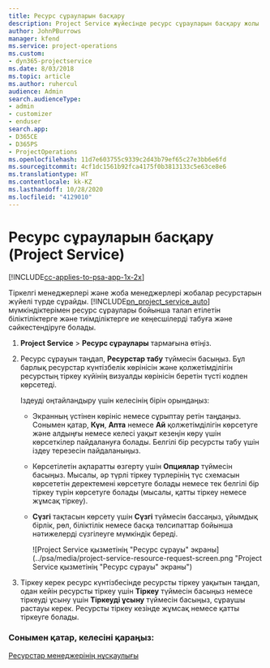 ```yaml
---
title: Ресурс сұрауларын басқару
description: Project Service жүйесінде ресурс сұрауларын басқару жолы
author: JohnPBurrows
manager: kfend
ms.service: project-operations
ms.custom:
- dyn365-projectservice
ms.date: 8/03/2018
ms.topic: article
ms.author: ruhercul
audience: Admin
search.audienceType:
- admin
- customizer
- enduser
search.app:
- D365CE
- D365PS
- ProjectOperations
ms.openlocfilehash: 11d7e603755c9339c2d43b79ef65c27e3bb6e6fd
ms.sourcegitcommit: 4cf1dc1561b92fca4175f0b3813133c5e63ce8e6
ms.translationtype: HT
ms.contentlocale: kk-KZ
ms.lasthandoff: 10/28/2020
ms.locfileid: "4129010"
---
```

# <a name="manage-resource-requests-project-service"></a>Ресурс сұрауларын басқару (Project Service)

[!INCLUDE[cc-applies-to-psa-app-1x-2x](../includes/cc-applies-to-psa-app-1x-2x.md)]

Тіркелгі менеджерлері және жоба менеджерлері жобалар ресурстарын жүйелі түрде сұрайды. [!INCLUDE[pn_project_service_auto](../includes/pn-project-service-auto.md)] мүмкіндіктерімен ресурс сұраулары бойынша талап етілетін біліктіліктерге және тиімділіктерге ие кеңесшілерді табуға және сәйкестендіруге болады.  
  
1. **Project Service** > **Ресурс сұраулары** тармағына өтіңіз.  
  
2. Ресурс сұрауын таңдап, **Ресурстар табу** түймесін басыңыз. Бұл барлық ресурстар күнтізбелік көрінісін және қолжетімділігін ресурстың тіркеу күйінің визуалды көрінісін беретін түсті кодпен көрсетеді.  
  
    Іздеуді оңтайландыру үшін келесінің бірін орындаңыз:  
  
   -   Экранның үстінен көрініс немесе сұрыптау ретін таңдаңыз. Сонымен қатар, **Күн**, **Апта** немесе **Ай** қолжетімділігін көрсетуге және алдыңғы немесе келесі уақыт кезеңін көру үшін көрсеткілер пайдалануға болады. Белгілі бір ресурсты табу үшін іздеу терезесін пайдаланыңыз.  
  
   -   Көрсетілетін ақпаратты өзгерту үшін **Опциялар** түймесін басыңыз. Мысалы, әр түрлі тіркеу түрлерінің түс схемасын көрсететін деректемені көрсетуге болады немесе тек белгілі бір тіркеу түрін көрсетуге болады (мысалы, қатты тіркеу немесе жұмсақ тіркеу).  
  
   -   **Сүзгі** тақтасын көрсету үшін **Сүзгі** түймесін бассаңыз, ұйымдық бірлік, рөл, біліктілік немесе басқа төлсипаттар бойынша нәтижелерді сүзгілеуге мүмкіндік береді.  
  
       ![Project Service қызметінің "Ресурс сұрауы" экраны](../psa/media/project-service-resource-request-screen.png "Project Service қызметінің "Ресурс сұрауы" экраны")  
  
3. Тіркеу керек ресурс күнтізбесінде ресурсты тіркеу уақытын таңдап, одан кейін ресурсты тіркеу үшін **Тіркеу** түймесін басыңыз немесе тіркеуді ұсыну үшін **Тіркеуді ұсыну** түймесін басыңыз, сұраушы растауы керек. Ресурсты тіркеу кезінде жұмсақ немесе қатты тіркеуге болады.  
  
### <a name="see-also"></a>Сонымен қатар, келесіні қараңыз:  
 [Ресурстар менеджерінің нұсқаулығы](../psa/resource-manager-guide.md)
